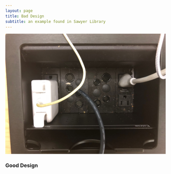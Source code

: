 ```yaml
---
layout: page
title: Bad Design
subtitle: an example found in Sawyer Library
---
```


![Bad Design Example](outlet.jpeg)
    

### Good Design
